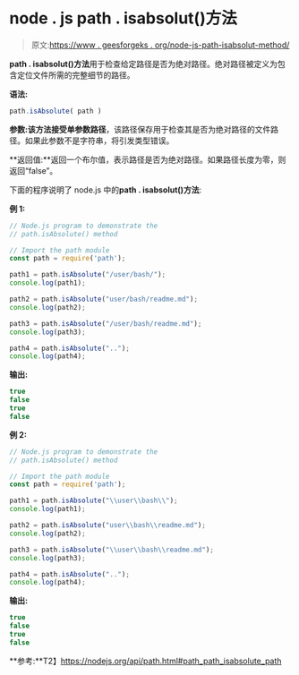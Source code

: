# node . js path . isabsolut()方法

> 原文:[https://www . geesforgeks . org/node-js-path-isabsolut-method/](https://www.geeksforgeeks.org/node-js-path-isabsolute-method/)

**path . isabsolut()方法**用于检查给定路径是否为绝对路径。绝对路径被定义为包含定位文件所需的完整细节的路径。

**语法:**

```js
path.isAbsolute( path )
```

**参数:**该方法接受单参数**路径**，该路径保存用于检查其是否为绝对路径的文件路径。如果此参数不是字符串，将引发类型错误。

**返回值:**返回一个布尔值，表示路径是否为绝对路径。如果路径长度为零，则返回“false”。

下面的程序说明了 node.js 中的**path . isabsolut()方法**:

**例 1:**

```js
// Node.js program to demonstrate the   
// path.isAbsolute() method

// Import the path module
const path = require('path');

path1 = path.isAbsolute("/user/bash/");
console.log(path1);

path2 = path.isAbsolute("user/bash/readme.md");
console.log(path2);

path3 = path.isAbsolute("/user/bash/readme.md");
console.log(path3);

path4 = path.isAbsolute("..");
console.log(path4);
```

**输出:**

```js
true
false
true
false
```

**例 2:**

```js
// Node.js program to demonstrate the   
// path.isAbsolute() method

// Import the path module
const path = require('path');

path1 = path.isAbsolute("\\user\\bash\\");
console.log(path1);

path2 = path.isAbsolute("user\\bash\\readme.md");
console.log(path2);

path3 = path.isAbsolute("\\user\\bash\\readme.md");
console.log(path3);

path4 = path.isAbsolute("..");
console.log(path4);
```

**输出:**

```js
true
false
true
false
```

**参考:**T2】https://nodejs.org/api/path.html#path_path_isabsolute_path
